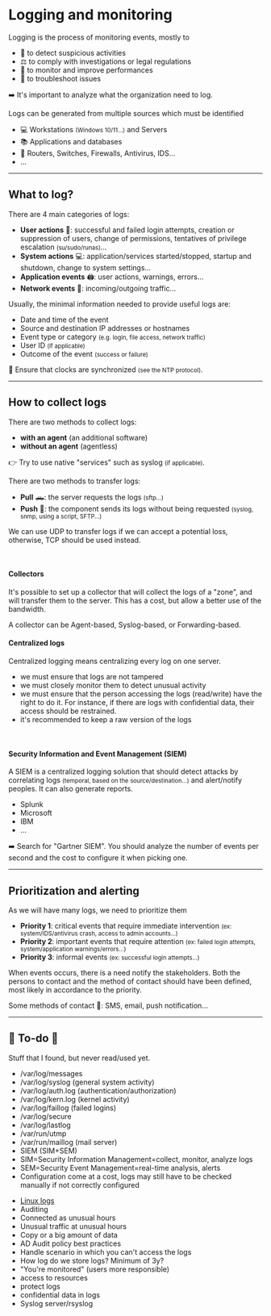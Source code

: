 # Logging and monitoring

<div class="row row-cols-md-2"><div>

Logging is the process of monitoring events, mostly to

* 🔎 to detect suspicious activities
* ⚖️ to comply with investigations or legal regulations
* 🚀 to monitor and improve performances
* 🐛 to troubleshoot issues

➡️ It's important to analyze what the organization need to log.
</div><div>

Logs can be generated from multiple sources which must be identified

* 💻 Workstations <small>(Windows 10/11...)</small> and Servers
* 📚 Applications and databases
* 📶 Routers, Switches, Firewalls, Antivirus, IDS...
* ...
</div></div>

<hr class="sep-both">

## What to log?

<div class="row row-cols-md-2"><div>

There are 4 main categories of logs:

* **User actions** 🧔: successful and failed login attempts, creation or suppression of users, change of permissions, tentatives of privilege escalation <small>(su/sudo/runas)</small>...
* **System actions** 💻: application/services started/stopped, startup and shutdown, change to system settings...
* **Application events** 🖨️: user actions, warnings, errors...
* **Network events** 📶: incoming/outgoing traffic...
</div><div>

Usually, the minimal information needed to provide useful logs are:

* Date and time of the event
* Source and destination IP addresses or hostnames
* Event type or category <small>(e.g. login, file access, network traffic)</small>
* User ID <small>(if applicable)</small>
* Outcome of the event <small>(success or failure)</small>

🎯 Ensure that clocks are synchronized <small>(see the NTP protocol)</small>.
</div></div>

<hr class="sep-both">

## How to collect logs

<div class="row row-cols-md-2"><div>

There are two methods to collect logs:

* **with an agent** (an additional software)
* **without an agent** (agentless)

👉 Try to use native "services" such as syslog <small>(if applicable)</small>.

There are two methods to transfer logs:

* **Pull** 🛻: the server requests the logs <small>(sftp...)</small>
* **Push** 🚀: the component sends its logs without being requested <small>(syslog, snmp, using a script, SFTP...)</small>

We can use UDP to transfer logs if we can accept a potential loss, otherwise, TCP should be used instead.

<br>

#### Collectors

It's possible to set up a collector that will collect the logs of a "zone", and will transfer them to the server. This has a cost, but allow a better use of the bandwidth.

A collector can be Agent-based, Syslog-based, or Forwarding-based.
</div><div>


#### Centralized logs

Centralized logging means centralizing every log on one server.

* we must ensure that logs are not tampered
* we must closely monitor them to detect unusual activity
* we must ensure that the person accessing the logs (read/write) have the right to do it. For instance, if there are logs with confidential data, their access should be restrained.
* it's recommended to keep a raw version of the logs

<br>

#### Security Information and Event Management (SIEM)

A SIEM is a centralized logging solution that should detect attacks by correlating logs <small>(temporal, based on the source/destination...)</small> and alert/notify peoples. It can also generate reports.

* Splunk
* Microsoft
* IBM
* ...

➡️ Search for "Gartner SIEM". You should analyze the number of events per second and the cost to configure it when picking one.
</div></div>

<hr class="sep-both">

## Prioritization and alerting

<div class="row row-cols-md-2"><div>

As we will have many logs, we need to prioritize them

* **Priority 1**: critical events that require immediate intervention <small>(ex: system/IDS/antivirus crash, access to admin accounts...)</small>
* **Priority 2**: important events that require attention <small>(ex: failed login attempts, system/application warnings/errors...)</small>
* **Priority 3**: informal events <small>(ex: successful login attempts...)</small>
</div><div>

When events occurs, there is a need notify the stakeholders. Both the persons to contact and the method of contact should have been defined, most likely in accordance to the priority.

Some methods of contact 📨: SMS, email, push notification...
</div></div>

<hr class="sep-both">

## 👻 To-do 👻

Stuff that I found, but never read/used yet.

<div class="row row-cols-md-2"><div>

* /var/log/messages
* /var/log/syslog (general system activity)
* /var/log/auth.log (authentication/authorization)
* /var/log/kern.log (kernel activity)
* /var/log/faillog (failed logins)
* /var/log/secure
* /var/log/lastlog
* /var/run/utmp
* /var/run/maillog (mail server)
* SIEM (SIM+SEM)
* SIM=Security Information Management=collect, monitor, analyze logs
* SEM=Security Event Management=real-time analysis, alerts
* Configuration come at a cost, logs may still have to be checked manually if not correctly configured
</div><div>

* [Linux logs](https://stackify.com/linux-logs/)
* Auditing
* Connected as unusual hours
* Unusual traffic at unusual hours
* Copy or a big amount of data
* AD Audit policy best practices
* Handle scenario in which you can't access the logs
* How log do we store logs? Minimum of 3y?
* "You're monitored" (users more responsible)
* access to resources
* protect logs
* confidential data in logs
* Syslog server/rsyslog
</div></div>